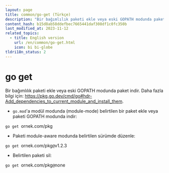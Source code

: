```yaml
---
layout: page
title: common/go-get (Türkçe)
description: "Bir bağımlılık paketi ekle veya eski GOPATH modunda paket indir."
content_hash: b15d8ab58ddefbec7665441daf308df1c0fc350b
last_modified_at: 2023-11-12
related_topics:
  - title: English version
    url: /en/common/go-get.html
    icon: bi bi-globe
tldri18n_status: 2
---
```

# go get

Bir bağımlılık paketi ekle veya eski GOPATH modunda paket indir.
Daha fazla bilgi için: <https://pkg.go.dev/cmd/go#hdr-Add_dependencies_to_current_module_and_install_them>.

- `go.mod`'a modül modunda (module-mode) belirtilen bir paket ekle veya paketi GOPATH modunda indir:

`go get `<span class="tldr-var badge badge-pill bg-dark-lm bg-white-dm text-white-lm text-dark-dm font-weight-bold">ornek.com/pkg</span>

- Paketi module-aware modunda belirtilen sürümde düzenle:

`go get `<span class="tldr-var badge badge-pill bg-dark-lm bg-white-dm text-white-lm text-dark-dm font-weight-bold">ornek.com/pkg</span>`@`<span class="tldr-var badge badge-pill bg-dark-lm bg-white-dm text-white-lm text-dark-dm font-weight-bold">v1.2.3</span>

- Belirtilen paketi sil:

`go get `<span class="tldr-var badge badge-pill bg-dark-lm bg-white-dm text-white-lm text-dark-dm font-weight-bold">ornek.com/pkg</span>`@`<span class="tldr-var badge badge-pill bg-dark-lm bg-white-dm text-white-lm text-dark-dm font-weight-bold">none</span>

